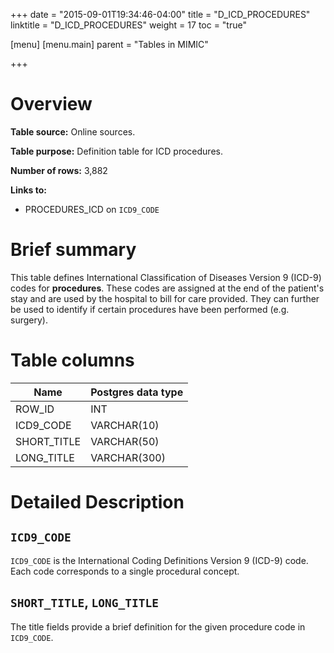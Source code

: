 +++
date = "2015-09-01T19:34:46-04:00"
title = "D_ICD_PROCEDURES"
linktitle = "D_ICD_PROCEDURES"
weight = 17
toc = "true"

[menu]
  [menu.main]
    parent = "Tables in MIMIC"

+++

# Overview

**Table source:** Online sources.

**Table purpose:** Definition table for ICD procedures.

**Number of rows:** 3,882

**Links to:**

* PROCEDURES_ICD on `ICD9_CODE`

# Brief summary

This table defines International Classification of Diseases Version 9 (ICD-9) codes for **procedures**. These codes are assigned at the end of the patient's stay and are used by the hospital to bill for care provided. They can further be used to identify if certain procedures have been performed (e.g. surgery).

<!-- # Important considerations -->

# Table columns

Name | Postgres data type
---- | ----
ROW\_ID | INT
ICD9\_CODE | VARCHAR(10)
SHORT\_TITLE | VARCHAR(50)
LONG\_TITLE | VARCHAR(300)

# Detailed Description

## `ICD9_CODE`

`ICD9_CODE` is the International Coding Definitions Version 9 (ICD-9) code. Each code corresponds to a single procedural concept.

## `SHORT_TITLE`, `LONG_TITLE`

The title fields provide a brief definition for the given procedure code in `ICD9_CODE`.
